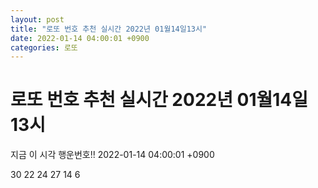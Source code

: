 ```yaml
---
layout: post
title: "로또 번호 추천 실시간 2022년 01월14일13시"
date: 2022-01-14 04:00:01 +0900
categories: 로또
---
```


# 로또 번호 추천 실시간 2022년 01월14일13시

지금 이 시각 행운번호!! 2022-01-14 04:00:01 +0900

 30  22  24  27  14  6 

